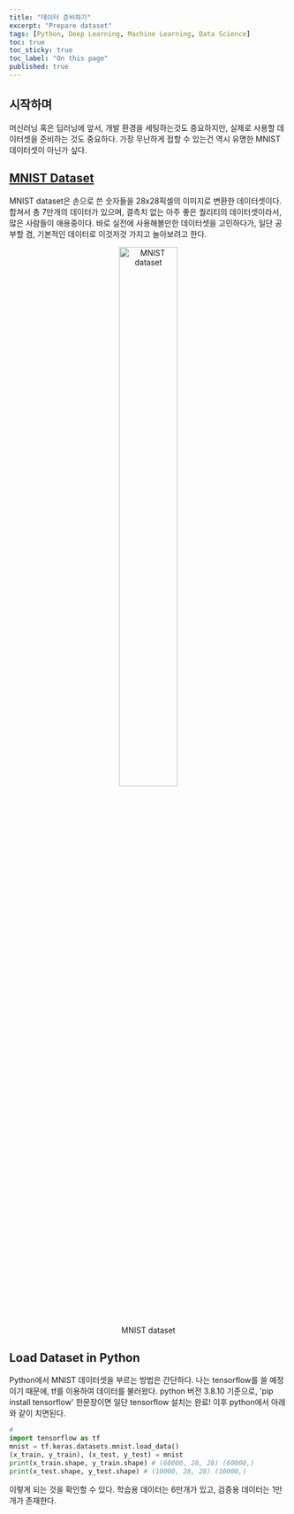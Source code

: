 ```yaml
---
title: "데이터 준비하기"
excerpt: "Prepare dataset"
tags: [Python, Deep Learning, Machine Learning, Data Science]
toc: true
toc_sticky: true
toc_label: "On this page"
published: true
---
```

## 시작하며
머신러닝 혹은 딥러닝에 앞서, 개발 환경을 세팅하는것도 중요하지만, 실제로 사용할 데이터셋을 준비하는 것도 중요하다.
가장 무난하게 접할 수 있는건 역시 유명한 MNIST 데이터셋이 아닌가 싶다.

## [MNIST Dataset](https://ko.wikipedia.org/wiki/MNIST_%EB%8D%B0%EC%9D%B4%ED%84%B0%EB%B2%A0%EC%9D%B4%EC%8A%A4)
MNIST dataset은 손으로 쓴 숫자들을 28x28픽셀의 이미지로 변환한 데이터셋이다. 합쳐서 총 7만개의 데이터가 있으며, 결측치 없는 아주 좋은 퀄리티의 데이터셋이라서,
많은 사람들이 애용중이다. 바로 실전에 사용해볼만한 데이터셋을 고민하다가, 일단 공부할 겸, 기본적인 데이터로 이것저것 가지고 놀아보려고 한다.

<a name="Fig1"></a>
<center>
	<figure> <img src="https://www.researchgate.net/profile/Steven-Young-5/publication/306056875/figure/fig1/AS:393921575309346@1470929630835/Example-images-from-the-MNIST-dataset.png" alt="MNIST dataset" style="width:50%;"/>
    <figcaption>MNIST dataset</figcaption>
    </figure>
</center>

## Load Dataset in Python
Python에서 MNIST 데이터셋을 부르는 방법은 간단하다. 나는 tensorflow를 쓸 예정이기 때문에, tf를 이용하여 데이터를 불러왔다.
python 버전 3.8.10 기준으로, 'pip install tensorflow' 한문장이면 일단 tensorflow 설치는 완료! 이후 python에서 아래와 같이 치면된다.
```python
#
import tensorflow as tf
mnist = tf.keras.datasets.mnist.load_data()
(x_train, y_train), (x_test, y_test) = mnist
print(x_train.shape, y_train.shape) # (60000, 28, 28) (60000,)
print(x_test.shape, y_test.shape) # (10000, 28, 28) (10000,)
```
이렇게 되는 것을 확인할 수 있다. 학습용 데이터는 6만개가 있고, 검증용 데이터는 1만개가 존재한다.